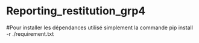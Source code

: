 # Reporting_restitution_grp4

#Pour installer les dépendances utilisé simplement la commande pip install -r ./requirement.txt
